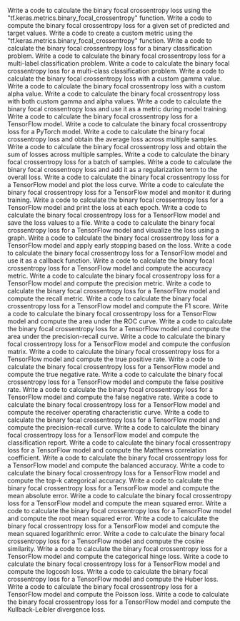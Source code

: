 Write a code to calculate the binary focal crossentropy loss using the "tf.keras.metrics.binary_focal_crossentropy" function.
Write a code to compute the binary focal crossentropy loss for a given set of predicted and target values.
Write a code to create a custom metric using the "tf.keras.metrics.binary_focal_crossentropy" function.
Write a code to calculate the binary focal crossentropy loss for a binary classification problem.
Write a code to calculate the binary focal crossentropy loss for a multi-label classification problem.
Write a code to calculate the binary focal crossentropy loss for a multi-class classification problem.
Write a code to calculate the binary focal crossentropy loss with a custom gamma value.
Write a code to calculate the binary focal crossentropy loss with a custom alpha value.
Write a code to calculate the binary focal crossentropy loss with both custom gamma and alpha values.
Write a code to calculate the binary focal crossentropy loss and use it as a metric during model training.
Write a code to calculate the binary focal crossentropy loss for a TensorFlow model.
Write a code to calculate the binary focal crossentropy loss for a PyTorch model.
Write a code to calculate the binary focal crossentropy loss and obtain the average loss across multiple samples.
Write a code to calculate the binary focal crossentropy loss and obtain the sum of losses across multiple samples.
Write a code to calculate the binary focal crossentropy loss for a batch of samples.
Write a code to calculate the binary focal crossentropy loss and add it as a regularization term to the overall loss.
Write a code to calculate the binary focal crossentropy loss for a TensorFlow model and plot the loss curve.
Write a code to calculate the binary focal crossentropy loss for a TensorFlow model and monitor it during training.
Write a code to calculate the binary focal crossentropy loss for a TensorFlow model and print the loss at each epoch.
Write a code to calculate the binary focal crossentropy loss for a TensorFlow model and save the loss values to a file.
Write a code to calculate the binary focal crossentropy loss for a TensorFlow model and visualize the loss using a graph.
Write a code to calculate the binary focal crossentropy loss for a TensorFlow model and apply early stopping based on the loss.
Write a code to calculate the binary focal crossentropy loss for a TensorFlow model and use it as a callback function.
Write a code to calculate the binary focal crossentropy loss for a TensorFlow model and compute the accuracy metric.
Write a code to calculate the binary focal crossentropy loss for a TensorFlow model and compute the precision metric.
Write a code to calculate the binary focal crossentropy loss for a TensorFlow model and compute the recall metric.
Write a code to calculate the binary focal crossentropy loss for a TensorFlow model and compute the F1 score.
Write a code to calculate the binary focal crossentropy loss for a TensorFlow model and compute the area under the ROC curve.
Write a code to calculate the binary focal crossentropy loss for a TensorFlow model and compute the area under the precision-recall curve.
Write a code to calculate the binary focal crossentropy loss for a TensorFlow model and compute the confusion matrix.
Write a code to calculate the binary focal crossentropy loss for a TensorFlow model and compute the true positive rate.
Write a code to calculate the binary focal crossentropy loss for a TensorFlow model and compute the true negative rate.
Write a code to calculate the binary focal crossentropy loss for a TensorFlow model and compute the false positive rate.
Write a code to calculate the binary focal crossentropy loss for a TensorFlow model and compute the false negative rate.
Write a code to calculate the binary focal crossentropy loss for a TensorFlow model and compute the receiver operating characteristic curve.
Write a code to calculate the binary focal crossentropy loss for a TensorFlow model and compute the precision-recall curve.
Write a code to calculate the binary focal crossentropy loss for a TensorFlow model and compute the classification report.
Write a code to calculate the binary focal crossentropy loss for a TensorFlow model and compute the Matthews correlation coefficient.
Write a code to calculate the binary focal crossentropy loss for a TensorFlow model and compute the balanced accuracy.
Write a code to calculate the binary focal crossentropy loss for a TensorFlow model and compute the top-k categorical accuracy.
Write a code to calculate the binary focal crossentropy loss for a TensorFlow model and compute the mean absolute error.
Write a code to calculate the binary focal crossentropy loss for a TensorFlow model and compute the mean squared error.
Write a code to calculate the binary focal crossentropy loss for a TensorFlow model and compute the root mean squared error.
Write a code to calculate the binary focal crossentropy loss for a TensorFlow model and compute the mean squared logarithmic error.
Write a code to calculate the binary focal crossentropy loss for a TensorFlow model and compute the cosine similarity.
Write a code to calculate the binary focal crossentropy loss for a TensorFlow model and compute the categorical hinge loss.
Write a code to calculate the binary focal crossentropy loss for a TensorFlow model and compute the logcosh loss.
Write a code to calculate the binary focal crossentropy loss for a TensorFlow model and compute the Huber loss.
Write a code to calculate the binary focal crossentropy loss for a TensorFlow model and compute the Poisson loss.
Write a code to calculate the binary focal crossentropy loss for a TensorFlow model and compute the Kullback-Leibler divergence loss.